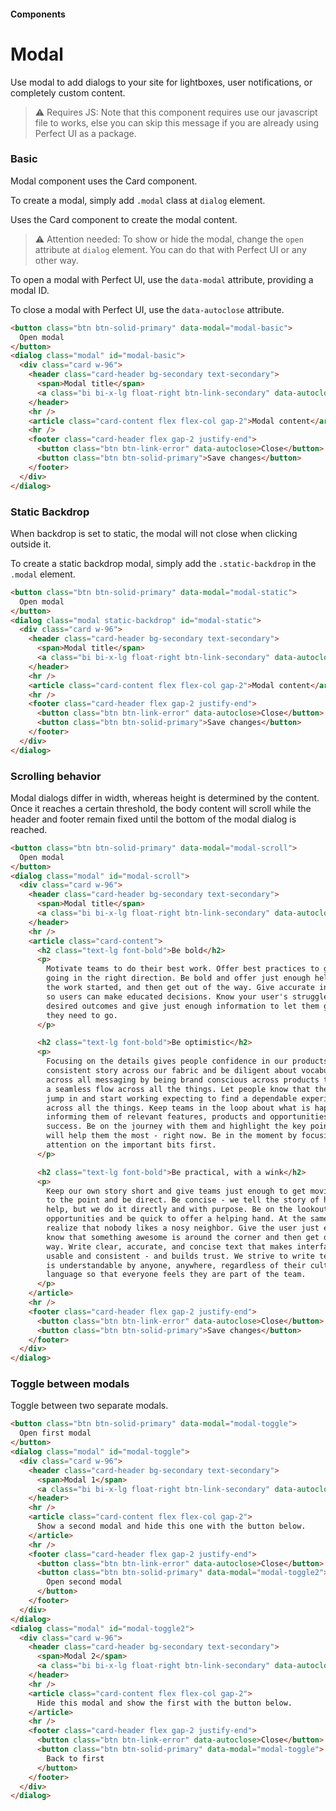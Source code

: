 #### Components

# Modal

Use modal to add dialogs to your site for lightboxes, user notifications, or completely custom content.

> ⚠️ Requires JS: Note that this component requires use our javascript file to works, else you can skip this message if you are already using Perfect UI as a package.

### Basic

Modal component uses the Card component.

To create a modal, simply add `.modal` class at `dialog` element.

Uses the Card component to create the modal content.

> ⚠️ Attention needed:
> To show or hide the modal, change the `open` attribute at `dialog` element.
> You can do that with Perfect UI or any other way.

To open a modal with Perfect UI, use the `data-modal` attribute, providing a modal ID.

To close a modal with Perfect UI, use the `data-autoclose` attribute.

```html
<button class="btn btn-solid-primary" data-modal="modal-basic">
  Open modal
</button>
<dialog class="modal" id="modal-basic">
  <div class="card w-96">
    <header class="card-header bg-secondary text-secondary">
      <span>Modal title</span>
      <a class="bi bi-x-lg float-right btn-link-secondary" data-autoclose></a>
    </header>
    <hr />
    <article class="card-content flex flex-col gap-2">Modal content</article>
    <hr />
    <footer class="card-header flex gap-2 justify-end">
      <button class="btn btn-link-error" data-autoclose>Close</button>
      <button class="btn btn-solid-primary">Save changes</button>
    </footer>
  </div>
</dialog>
```

### Static Backdrop

When backdrop is set to static, the modal will not close when clicking outside it.

To create a static backdrop modal, simply add the `.static-backdrop` in the `.modal` element.

```html
<button class="btn btn-solid-primary" data-modal="modal-static">
  Open modal
</button>
<dialog class="modal static-backdrop" id="modal-static">
  <div class="card w-96">
    <header class="card-header bg-secondary text-secondary">
      <span>Modal title</span>
      <a class="bi bi-x-lg float-right btn-link-secondary" data-autoclose></a>
    </header>
    <hr />
    <article class="card-content flex flex-col gap-2">Modal content</article>
    <hr />
    <footer class="card-header flex gap-2 justify-end">
      <button class="btn btn-link-error" data-autoclose>Close</button>
      <button class="btn btn-solid-primary">Save changes</button>
    </footer>
  </div>
</dialog>
```

### Scrolling behavior

Modal dialogs differ in width, whereas height is determined by the content. Once it reaches a certain threshold, the body content will scroll while the header and footer remain fixed until the bottom of the modal dialog is reached.

```html
<button class="btn btn-solid-primary" data-modal="modal-scroll">
  Open modal
</button>
<dialog class="modal" id="modal-scroll">
  <div class="card w-96">
    <header class="card-header bg-secondary text-secondary">
      <span>Modal title</span>
      <a class="bi bi-x-lg float-right btn-link-secondary" data-autoclose></a>
    </header>
    <hr />
    <article class="card-content">
      <h2 class="text-lg font-bold">Be bold</h2>
      <p>
        Motivate teams to do their best work. Offer best practices to get users
        going in the right direction. Be bold and offer just enough help to get
        the work started, and then get out of the way. Give accurate information
        so users can make educated decisions. Know your user's struggles and
        desired outcomes and give just enough information to let them get where
        they need to go.
      </p>

      <h2 class="text-lg font-bold">Be optimistic</h2>
      <p>
        Focusing on the details gives people confidence in our products. Weave a
        consistent story across our fabric and be diligent about vocabulary
        across all messaging by being brand conscious across products to create
        a seamless flow across all the things. Let people know that they can
        jump in and start working expecting to find a dependable experience
        across all the things. Keep teams in the loop about what is happening by
        informing them of relevant features, products and opportunities for
        success. Be on the journey with them and highlight the key points that
        will help them the most - right now. Be in the moment by focusing
        attention on the important bits first.
      </p>

      <h2 class="text-lg font-bold">Be practical, with a wink</h2>
      <p>
        Keep our own story short and give teams just enough to get moving. Get
        to the point and be direct. Be concise - we tell the story of how we can
        help, but we do it directly and with purpose. Be on the lookout for
        opportunities and be quick to offer a helping hand. At the same time
        realize that nobody likes a nosy neighbor. Give the user just enough to
        know that something awesome is around the corner and then get out of the
        way. Write clear, accurate, and concise text that makes interfaces more
        usable and consistent - and builds trust. We strive to write text that
        is understandable by anyone, anywhere, regardless of their culture or
        language so that everyone feels they are part of the team.
      </p>
    </article>
    <hr />
    <footer class="card-header flex gap-2 justify-end">
      <button class="btn btn-link-error" data-autoclose>Close</button>
      <button class="btn btn-solid-primary">Save changes</button>
    </footer>
  </div>
</dialog>
```

### Toggle between modals

Toggle between two separate modals.

```html
<button class="btn btn-solid-primary" data-modal="modal-toggle">
  Open first modal
</button>
<dialog class="modal" id="modal-toggle">
  <div class="card w-96">
    <header class="card-header bg-secondary text-secondary">
      <span>Modal 1</span>
      <a class="bi bi-x-lg float-right btn-link-secondary" data-autoclose></a>
    </header>
    <hr />
    <article class="card-content flex flex-col gap-2">
      Show a second modal and hide this one with the button below.
    </article>
    <hr />
    <footer class="card-header flex gap-2 justify-end">
      <button class="btn btn-link-error" data-autoclose>Close</button>
      <button class="btn btn-solid-primary" data-modal="modal-toggle2">
        Open second modal
      </button>
    </footer>
  </div>
</dialog>
<dialog class="modal" id="modal-toggle2">
  <div class="card w-96">
    <header class="card-header bg-secondary text-secondary">
      <span>Modal 2</span>
      <a class="bi bi-x-lg float-right btn-link-secondary" data-autoclose></a>
    </header>
    <hr />
    <article class="card-content flex flex-col gap-2">
      Hide this modal and show the first with the button below.
    </article>
    <hr />
    <footer class="card-header flex gap-2 justify-end">
      <button class="btn btn-link-error" data-autoclose>Close</button>
      <button class="btn btn-solid-primary" data-modal="modal-toggle">
        Back to first
      </button>
    </footer>
  </div>
</dialog>
```
